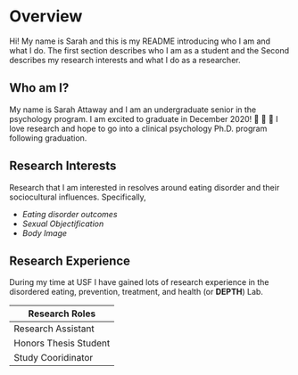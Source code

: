 
# Overview 
Hi! My name is Sarah and this is my README introducing who I am and what I do. The first section describes who I am as a student and the Second describes my research interests and what I do as a researcher.
 
## Who am I?
My name is Sarah Attaway and I am an undergraduate senior in the psychology program. I am excited to graduate in December 2020\! :tada: :tada: :tada: I love research and hope to go into a clinical psychology Ph.D. program following graduation.

## Research Interests
Research that I am interested in resolves around eating disorder and their sociocultural influences. 
Specifically,
* *Eating disorder outcomes*
* *Sexual Objectification*
* *Body Image* 

## Research Experience 
During my time at USF I have gained lots of research experience in the disordered eating, prevention, treatment, and health \(or **DEPTH**\) Lab.

Research Roles |
---------------|
Research Assistant|
Honors Thesis Student|
Study Cooridinator|

